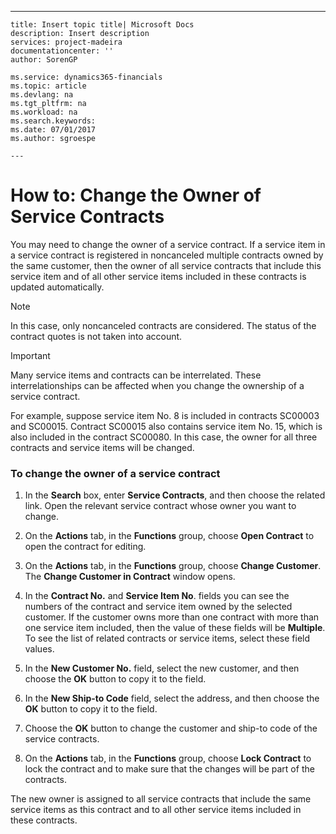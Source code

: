 ---
    title: Insert topic title| Microsoft Docs
    description: Insert description
    services: project-madeira
    documentationcenter: ''
    author: SorenGP

    ms.service: dynamics365-financials
    ms.topic: article
    ms.devlang: na
    ms.tgt_pltfrm: na
    ms.workload: na
    ms.search.keywords:
    ms.date: 07/01/2017
    ms.author: sgroespe

    ---
# How to: Change the Owner of Service Contracts
You may need to change the owner of a service contract. If a service item in a service contract is registered in noncanceled multiple contracts owned by the same customer, then the owner of all service contracts that include this service item and of all other service items included in these contracts is updated automatically.  
  
> [!NOTE]  
>  In this case, only noncanceled contracts are considered. The status of the contract quotes is not taken into account.  
  
> [!IMPORTANT]  
>  Many service items and contracts can be interrelated. These interrelationships can be affected when you change the ownership of a service contract.  
>   
>  For example, suppose service item No. 8 is included in contracts SC00003 and SC00015. Contract SC00015 also contains service item No. 15, which is also included in the contract SC00080. In this case, the owner for all three contracts and service items will be changed.  
  
### To change the owner of a service contract  
  
1.  In the **Search** box, enter **Service Contracts**, and then choose the related link. Open the relevant service contract whose owner you want to change.  
  
2.  On the **Actions** tab, in the **Functions** group, choose **Open Contract** to open the contract for editing.  
  
3.  On the **Actions** tab, in the **Functions** group, choose **Change Customer**. The **Change Customer in Contract** window opens.  
  
4.  In the **Contract No.** and **Service Item No**. fields you can see the numbers of the contract and service item owned by the selected customer. If the customer owns more than one contract with more than one service item included, then the value of these fields will be **Multiple**. To see the list of related contracts or service items, select these field values.  
  
5.  In the **New Customer No.** field, select the new customer, and then choose the **OK** button to copy it to the field.  
  
6.  In the **New Ship\-to Code** field, select the address, and then choose the **OK** button to copy it to the field.  
  
7.  Choose the **OK** button to change the customer and ship\-to code of the service contracts.  
  
8.  On the **Actions** tab, in the **Functions** group, choose **Lock Contract** to lock the contract and to make sure that the changes will be part of the contracts.  
  
 The new owner is assigned to all service contracts that include the same service items as this contract and to all other service items included in these contracts.